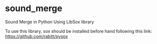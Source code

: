 # sound_merge
Sound Merge in Python Using LibSox library

To use this library, sox should be installed before hand following this link:
https://github.com/rabitt/pysox
